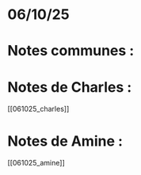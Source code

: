 # 06/10/25

# Notes communes : 

# Notes de Charles :
[[061025_charles]]

# Notes de Amine :
[[061025_amine]]